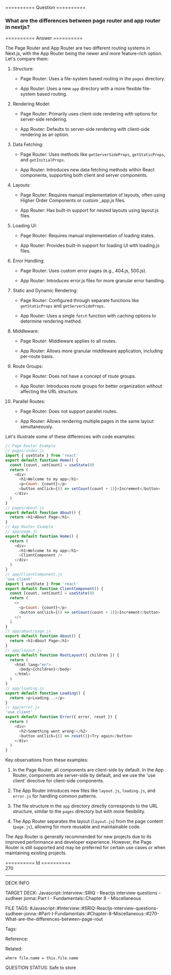 ========== Question ==========  

### What are the differences between page router and app router in nextjs?  

========== Answer ==========  

The Page Router and App Router are two different routing systems in Next.js,
with the App Router being the newer and more feature-rich option. Let's compare
them:

1. Structure:

    - Page Router: Uses a file-system based routing in the `pages` directory.

    - App Router: Uses a new `app` directory with a more flexible file-system
      based routing.

2. Rendering Model:

    - Page Router: Primarily uses client-side rendering with options for
      server-side rendering.

    - App Router: Defaults to server-side rendering with client-side rendering
      as an option.

3. Data Fetching:

    - Page Router: Uses methods like `getServerSideProps`, `getStaticProps`, and
      `getInitialProps`.

    - App Router: Introduces new data fetching methods within React components,
      supporting both client and server components.

4. Layouts:

    - Page Router: Requires manual implementation of layouts, often using Higher
      Order Components or custom \_app.js files.

    - App Router: Has built-in support for nested layouts using layout.js files.

5. Loading UI:

    - Page Router: Requires manual implementation of loading states.

    - App Router: Provides built-in support for loading UI with loading.js
      files.

6. Error Handling:

    - Page Router: Uses custom error pages (e.g., 404.js, 500.js).

    - App Router: Introduces error.js files for more granular error handling.

7. Static and Dynamic Rendering:

    - Page Router: Configured through separate functions like `getStaticProps`
      and `getServerSideProps`.

    - App Router: Uses a single `fetch` function with caching options to
      determine rendering method.

8. Middleware:

    - Page Router: Middleware applies to all routes.

    - App Router: Allows more granular middleware application, including
      per-route basis.

9. Route Groups:

    - Page Router: Does not have a concept of route groups.

    - App Router: Introduces route groups for better organization without
      affecting the URL structure.

10. Parallel Routes:

    - Page Router: Does not support parallel routes.

    - App Router: Allows rendering multiple pages in the same layout
      simultaneously.

Let's illustrate some of these differences with code examples:

```javascript
// Page Router Example
// pages/index.js
import { useState } from 'react'
export default function Home() {
  const [count, setCount] = useState(0)
  return (
    <div>
      <h1>Welcome to my app</h1>
      <p>Count: {count}</p>
      <button onClick={() => setCount(count + 1)}>Increment</button>
    </div>
  )
}
// pages/about.js
export default function About() {
  return <h1>About Page</h1>
}
// App Router Example
// app/page.js
export default function Home() {
  return (
    <div>
      <h1>Welcome to my app</h1>
      <ClientComponent />
    </div>
  )
}
// app/ClientComponent.js
'use client'
import { useState } from 'react'
export default function ClientComponent() {
  const [count, setCount] = useState(0)
  return (
    <>
      <p>Count: {count}</p>
      <button onClick={() => setCount(count + 1)}>Increment</button>
    </>
  )
}
// app/about/page.js
export default function About() {
  return <h1>About Page</h1>
}
// app/layout.js
export default function RootLayout({ children }) {
  return (
    <html lang="en">
      <body>{children}</body>
    </html>
  )
}
// app/loading.js
export default function Loading() {
  return <p>Loading...</p>
}
// app/error.js
'use client'
export default function Error({ error, reset }) {
  return (
    <div>
      <h2>Something went wrong!</h2>
      <button onClick={() => reset()}>Try again</button>
    </div>
  )
}
```

Key observations from these examples:

1. In the Page Router, all components are client-side by default. In the App
   Router, components are server-side by default, and we use the 'use client'
   directive for client-side components.

2. The App Router introduces new files like `layout.js`, `loading.js`, and
   `error.js` for handling common patterns.

3. The file structure in the `app` directory directly corresponds to the URL
   structure, similar to the `pages` directory but with more flexibility.

4. The App Router separates the layout (`layout.js`) from the page content
   (`page.js`), allowing for more reusable and maintainable code.

The App Router is generally recommended for new projects due to its improved
performance and developer experience. However, the Page Router is still
supported and may be preferred for certain use cases or when maintaining
existing projects.

========== Id ==========  
270

---

DECK INFO

TARGET DECK: Javascript::Interview::SRIQ - Reactjs interview questions - sudheer jonna::Part I - Fundamentals::Chapter 8 - Miscellaneous

FILE TAGS: #Javascript::#Interview::#SRIQ-Reactjs-interview-questions-sudheer-jonna::#Part-I-Fundamentals::#Chapter-8-Miscellaneous::#270-What-are-the-differences-between-page-rout

Tags:

Reference:

Related:

```dataview
where file.name = this.file.name
```
QUESTION STATUS: Safe to store
